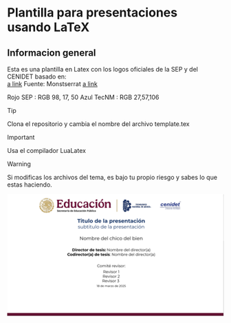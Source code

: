 # Plantilla para presentaciones usando LaTeX
## Informacion general
Esta es una plantilla en Latex con los logos oficiales de la SEP y del CENIDET basado en:\
[a link]((https://reunionnacional.tecnm.mx/df/Manual_de_Identidad_Grafica.pdf))
Fuente: Monstserrat
[a link](https://fonts.google.com/specimen/Montserrat)

Rojo SEP : RGB 98, 17, 50
Azul TecNM : RGB 27,57,106
> [!TIP]
> Clona el repositorio y cambia el nombre del archivo template.tex 

> [!IMPORTANT]
> Usa el compilador LuaLatex

> [!WARNING]
> Si modificas los archivos del tema, es bajo tu propio riesgo y sabes lo que estas haciendo.


![Portada de la plantilla](assets/portada.png)
